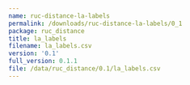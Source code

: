 ```yaml
---
name: ruc-distance-la-labels
permalink: /downloads/ruc-distance-la-labels/0_1
package: ruc_distance
title: la_labels
filename: la_labels.csv
version: '0.1'
full_version: 0.1.1
file: /data/ruc_distance/0.1/la_labels.csv
---
```

